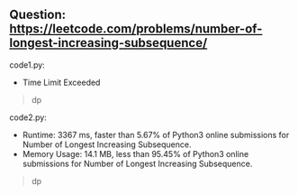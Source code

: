 ## Question: https://leetcode.com/problems/number-of-longest-increasing-subsequence/

code1.py:
* Time Limit Exceeded
> dp

code2.py:
* Runtime: 3367 ms, faster than 5.67% of Python3 online submissions for Number of Longest Increasing Subsequence.
* Memory Usage: 14.1 MB, less than 95.45% of Python3 online submissions for Number of Longest Increasing Subsequence.
> dp
